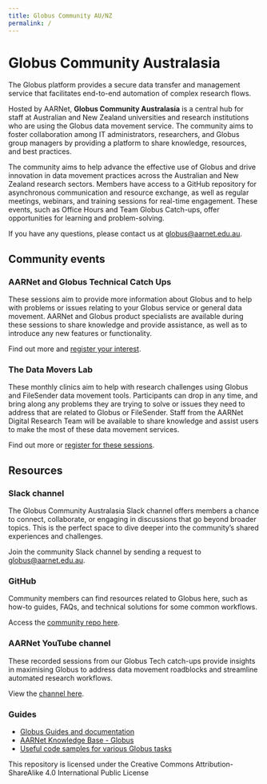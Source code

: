 ```yaml
---
title: Globus Community AU/NZ
permalink: /
---
```


# Globus Community Australasia
The Globus platform provides a secure data transfer and management service that facilitates end-to-end automation of complex research flows.  

Hosted by AARNet, **Globus Community Australasia** is a central hub for staff at Australian and New Zealand universities and research institutions who are using the Globus data movement service. The community aims to foster collaboration among IT administrators, researchers, and Globus group managers by providing a platform to share knowledge, resources, and best practices.

The community aims to help advance the effective use of Globus and drive innovation in data movement practices across the Australian and New Zealand research sectors. Members have access to a GitHub repository for asynchronous communication and resource exchange, as well as regular meetings, webinars, and training sessions for real-time engagement. These events, such as Office Hours and Team Globus Catch-ups, offer opportunities for learning and problem-solving.

If you have any questions, please contact us at globus@aarnet.edu.au.


## Community events

### AARNet and Globus Technical Catch Ups

These sessions aim to provide more information about Globus and to help with problems or issues relating to your Globus service or general data movement. AARNet and Globus product specialists are available during these sessions to share knowledge and provide assistance, as well as to introduce any new features or functionality. 

Find out more and [register your interest](https://aarnet.edu.au/aarnet-globus-technical-catch-ups).

### The Data Movers Lab
These monthly clinics aim to help with research challenges using Globus and FileSender data movement tools. Participants can drop in any time, and bring along any problems they are trying to solve or issues they need to address that are related to Globus or FileSender. Staff from the AARNet Digital Research Team will be available to share knowledge and assist users to make the most of these data movement services.

Find out more or [register for these sessions](https://aarnet.edu.au/the-data-movers-lab).


## Resources

### Slack channel

The Globus Community Australasia Slack channel offers members a chance to connect, collaborate, or engaging in discussions that go beyond broader topics. This is the perfect space to dive deeper into the community’s shared experiences and challenges.

Join the community Slack channel by sending a request to globus@aarnet.edu.au.

### GitHub

Community members can find resources related to Globus here, such as how-to guides, FAQs, and technical solutions for some common workflows.

Access the [community repo here](https://github.com/AARNet/Globus-Community).

### AARNet YouTube channel

These recorded sessions from our Globus Tech catch-ups provide insights in maximising Globus to address data movement roadblocks and streamline automated research workflows.

View the [channel here](https://www.youtube.com/playlist?list=PLabaNLSF0jBArjG5wOPKpo6jBWuyYOlOS).

### Guides

* [Globus Guides and documentation](https://docs.globus.org/guides/)
* [AARNet Knowledge Base - Globus](https://support.aarnet.edu.au/hc/en-us/categories/5318479482767-Globus)
* [Useful code samples for various Globus tasks](./code/)

This repository is licensed under the Creative Commons Attribution-ShareAlike 4.0 International Public License

